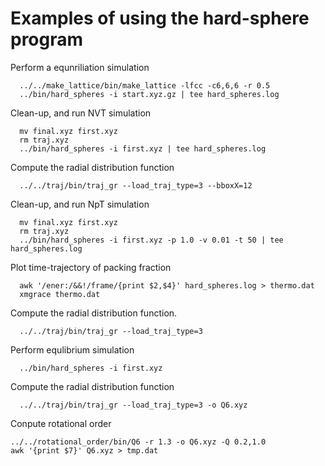 # Examples of using the hard-sphere program

Perform a equnriliation simulation
```
  ../../make_lattice/bin/make_lattice -lfcc -c6,6,6 -r 0.5
  ../bin/hard_spheres -i start.xyz.gz | tee hard_spheres.log
```

Clean-up, and run NVT simulation
```
  mv final.xyz first.xyz
  rm traj.xyz
  ../bin/hard_spheres -i first.xyz | tee hard_spheres.log
```

Compute the radial distribution function
```
  ../../traj/bin/traj_gr --load_traj_type=3 --bboxX=12
```

Clean-up, and run NpT simulation
```
  mv final.xyz first.xyz
  rm traj.xyz
  ../bin/hard_spheres -i first.xyz -p 1.0 -v 0.01 -t 50 | tee hard_spheres.log
```

Plot time-trajectory of packing fraction
```
  awk '/ener:/&&!/frame/{print $2,$4}' hard_spheres.log > thermo.dat
  xmgrace thermo.dat
```

Compute the radial distribution function.
```
  ../../traj/bin/traj_gr --load_traj_type=3
```


Perform equlibrium simulation
```
  ../bin/hard_spheres -i first.xyz
```

Compute the radial distribution function
```
  ../../traj/bin/traj_gr --load_traj_type=3 -o Q6.xyz
```

Conpute rotational order
```
../../rotational_order/bin/Q6 -r 1.3 -o Q6.xyz -Q 0.2,1.0
awk '{print $7}' Q6.xyz > tmp.dat
```

